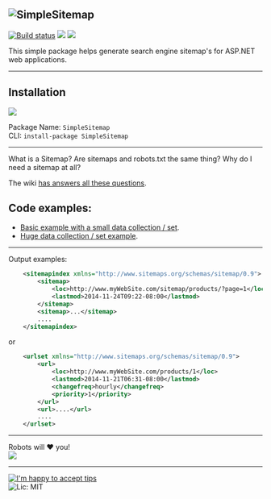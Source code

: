 ![SimpleSitemap](http://i.imgur.com/Dex0etR.png)
---
[![Build status](https://ci.appveyor.com/api/projects/status/93rpnnv58hhxo9fi?svg=true)](https://ci.appveyor.com/project/PureKrome/simplesitemap) [![](http://img.shields.io/nuget/v/SimpleSitemap.svg?style=flat-square)](http://www.nuget.org/packages/SimpleSitemap/) ![](http://img.shields.io/nuget/dt/SimpleSitemap.svg?style=flat-square)

This simple package helps generate search engine sitemap's for ASP.NET web applications.

---

## Installation

[![](http://i.imgur.com/vig3SXL.png)](https://www.nuget.org/packages/SimpleSitemap/)

Package Name: `SimpleSitemap`  
CLI: `install-package SimpleSitemap`  

---

What is a Sitemap? Are sitemaps and robots.txt the same thing? Why do I need a sitemap at all?

The wiki [has answers all these questions](https://github.com/PureKrome/SimpleSitemap/wiki).
    
## Code examples:
- [Basic example with a small data collection / set](https://github.com/PureKrome/SimpleSitemap/wiki/Small-data-collection-example).
- [Huge data collection / set example](https://github.com/PureKrome/SimpleSitemap/wiki/Huge-data-collection-example).

---
Output examples:

```xml
    <sitemapindex xmlns="http://www.sitemaps.org/schemas/sitemap/0.9">
        <sitemap>
            <loc>http://www.myWebSite.com/sitemap/products/?page=1</loc>
            <lastmod>2014-11-24T09:22-08:00</lastmod>
        </sitemap>
        <sitemap>...</sitemap>
        ....
    </sitemapindex>
```

or

```xml
    <urlset xmlns="http://www.sitemaps.org/schemas/sitemap/0.9">
        <url>
            <loc>http://www.myWebSite.com/products/1</loc>
            <lastmod>2014-11-21T06:31-08:00</lastmod>
            <changefreq>hourly</changefreq>
            <priority>1</priority>
        </url>
        <url>....</url>
        ....
    </urlset>
```

---
Robots will :heart: you!  
![](http://i.giphy.com/rSCVJasn8uZP2.gif)

---
[![I'm happy to accept tips](http://img.shields.io/gittip/purekrome.svg?style=flat-square)](https://gratipay.com/PureKrome/)  
![Lic: MIT](http://img.shields.io/badge/License-MIT-blue.svg?style=flat-square)
